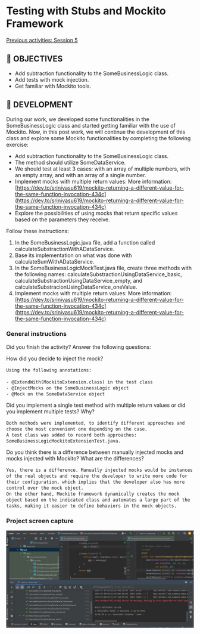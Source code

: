 # Testing with Stubs and Mockito Framework

[Previous activities: Session 5](https://github.com/beduExpert/Java-Testing-Santander-2022/tree/main/Sesion-05)

## 🎯 OBJECTIVES

- Add subtraction functionality to the SomeBusinessLogic class.
- Add tests with mock injection.
- Get familiar with Mockito tools.

## 🚀 DEVELOPMENT

During our work, we developed some functionalities in the SomeBusinessLogic class and started getting familiar with the use of Mockito. Now, in this post work, we will continue the development of this class and explore some Mockito functionalities by completing the following exercise:

- Add subtraction functionality to the SomeBusinessLogic class.
- The method should utilize SomeDataService.
- We should test at least 3 cases: with an array of multiple numbers, with an empty array, and with an array of a single number.
- Implement mocks with multiple return values: More information: [https://dev.to/srinivasu619/mockito-returning-a-different-value-for-the-same-function-invocation-434c](https://dev.to/srinivasu619/mockito-returning-a-different-value-for-the-same-function-invocation-434c)
- Explore the possibilities of using mocks that return specific values based on the parameters they receive.

Follow these instructions:

1. In the SomeBusinessLogic.java file, add a function called calculateSubstractionWithADataService.
2. Base its implementation on what was done with calculateSumWithADataService.
3. In the SomeBusinessLogicMockTest.java file, create three methods with the following names: calculateSubstractionUsingDataService_basic, calculateSubstractionUsingDataService_empty, and calculateSubstracionUsingDataService_oneValue.
4. Implement mocks with multiple return values: More information: [https://dev.to/srinivasu619/mockito-returning-a-different-value-for-the-same-function-invocation-434c](https://dev.to/srinivasu619/mockito-returning-a-different-value-for-the-same-function-invocation-434c)

### General instructions

Did you finish the activity? Answer the following questions:

How did you decide to inject the mock?

    Using the following annotations:
    
    - @ExtendWith(MockitoExtension.class) in the test class
    - @InjectMocks on the SomeBusinessLogic object
    - @Mock on the SomeDataService object

Did you implement a single test method with multiple return values or did you implement multiple tests? Why?

    Both methods were implemented, to identify different approaches and choose the most convenient one depending on the case.
    A test class was added to record both approaches: SomeBusinessLogicMockitoExtensionTest.java.

Do you think there is a difference between manually injected mocks and mocks injected with Mockito? What are the differences?

    Yes, there is a difference. Manually injected mocks would be instances of the real objects and require the developer to write more code for their configuration, which implies that the developer also has more control over the mock object.
    On the other hand, Mockito framework dynamically creates the mock object based on the indicated class and automates a large part of the tasks, making it easier to define behaviors in the mock objects.

### Project screen capture
![postwork5](postwork5.jpg)